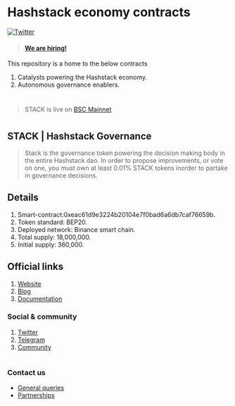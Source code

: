 
# Hashstack economy contracts
[![Twitter](https://img.shields.io/twitter/url/https/twitter.com/hashstack.svg?style=social&label=Follow%20%40hashstack)](https://twitter.com/hashstackfi)

> #### [We are hiring!](https://docs.hashstack.finance/careers)

This repository is a home to the below contracts

1. Catalysts powering the Hashstack economy.
2. Autonomous governance enablers.


#
> STACK is live on [BSC Mainnet](https://bscscan.com/token/0xeac61d9e3224b20104e7f0bad6a6db7caf76659b)
#
## STACK | Hashstack Governance

> Stack is the governance token powering the decision making body in the entire Hashstack dao. In order to propose improvements, or vote on one, you must own at least 0.01% STACK tokens inorder to partake in governance decisions.


## Details
1. Smart-contract:0xeac61d9e3224b20104e7f0bad6a6db7caf76659b.
2. Token standard: BEP20.
3. Deployed network: Binance smart chain.
4. Total supply: 18,000,000.
5. Initial supply: 360,000.


## Official links
1. [Website](https://hashstack.finance)
2. [Blog](https://hashstack.medium.com)
3. [Documentation](https://docs.hashstack.finance)


### Social & community
1. [Twitter](https://twitter.com/0xhashstack)
2. [Telegram](https://t.me/Hashstack_Official)
3. [Community](https://t.me/Hashstack_Community)

#

### Contact us
* [General queries](hello@hashstack.finance) 
* [Partnerships](Yui@hashstack.finance)
